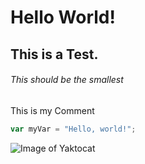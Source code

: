 # Hello World!
## This is a Test.
###### This should be the smallest

This is my Comment

``` javascript
var myVar = "Hello, world!";
```

![Image of Yaktocat](https://octodex.github.com/images/yaktocat.png)
